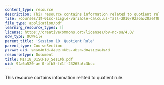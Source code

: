 ```yaml
---
content_type: resource
description: This resource contains information related to quotient rule.
file: /courses/18-01sc-single-variable-calculus-fall-2010/92a6a520aef0bfb5fd1f23265a3c3bcc_MIT18_01SCF10_Ses10b.pdf
file_type: application/pdf
learning_resource_types: []
license: https://creativecommons.org/licenses/by-nc-sa/4.0/
ocw_type: OCWFile
parent_title: 'Session 10: Quotient Rule'
parent_type: CourseSection
parent_uid: 94a0d0fd-de32-4bb5-4b34-d0ea12a6d94d
resourcetype: Document
title: MIT18_01SCF10_Ses10b.pdf
uid: 92a6a520-aef0-bfb5-fd1f-23265a3c3bcc
---
```

This resource contains information related to quotient rule.